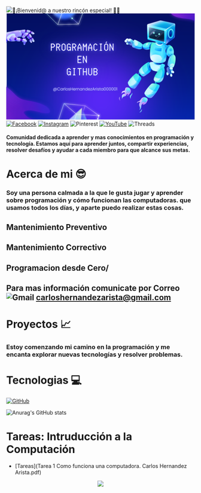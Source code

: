 # <div id="header" align="center">
  <img src="https://media.giphy.com/media/qfLVkAWJ1hlAfxdNEQ/giphy.gif" width="100"/>🌟¡Bienvenid@ a nuestro rincón especial! 🌟👑
![Banner de CarlosHernandezArista000001](Github.png)
[![Facebook](https://img.shields.io/badge/Facebook-%231877F2.svg?style=for-the-badge&logo=Facebook&logoColor=white)](https://www.facebook.com/carlos.aris.56/?locale=es_LA)
[![Instagram](https://img.shields.io/badge/Instagram-%23E4405F.svg?style=for-the-badge&logo=Instagram&logoColor=white)](https://www.instagram.com/queso.d.jamon/)
![Pinterest](https://img.shields.io/badge/Pinterest-%23E60023.svg?style=for-the-badge&logo=Pinterest&logoColor=white)
[![YouTube](https://img.shields.io/badge/YouTube-%23FF0000.svg?style=for-the-badge&logo=YouTube&logoColor=white)](https://youtube.com/@ia_ti?si=NSX4DY5qNVWIFe-n)
![Threads](https://img.shields.io/badge/Threads-000000?style=for-the-badge&logo=Threads&logoColor=white)
#### Comunidad dedicada a aprender y mas conocimientos en  programación y tecnología. Estamos aquí para aprender juntos, compartir experiencias, resolver desafíos y ayudar a cada miembro para que alcance sus metas.
# Acerca de mi 😎
### Soy una persona calmada a la que le gusta jugar y aprender sobre programación y cómo funcionan las computadoras. que usamos todos los días, y aparte puedo realizar estas cosas.
## Mantenimiento Preventivo
## Mantenimiento Correctivo 
## Programacion desde Cero/
## Para mas información comunicate por Correo ![Gmail](https://img.shields.io/badge/Gmail-D14836?style=for-the-badge&logo=gmail&logoColor=white) carloshernandezarista@gmail.com
# Proyectos 📈
### Estoy comenzando mi camino en la programación y me encanta explorar nuevas tecnologías y resolver problemas.
# Tecnologias 💻
[![GitHub](https://img.shields.io/badge/github-%23121011.svg?style=for-the-badge&logo=github&logoColor=white)](https://github.com/CarlosHernandezArista000001)


![Anurag's GitHub stats](https://github-readme-stats.vercel.app/api?username=CarlosHernandezArista000001&show=reviews,discussions_started,discussions_answered,prs_merged,prs_merged_percentage)


# Tareas: Intruducción a la Computación
+ [Tareas](Tarea 1 Como funciona una computadora. Carlos Hernandez Arista.pdf)






<div id="header" align="center">
  <img src="https://media.giphy.com/media/4WULPsp0IQlfjRTRCK/giphy.gif" width="200"/>
</div>




<!--
**CarlosHernandezArista000001/CarlosHernandezArista000001** is a ✨ _special_ ✨ repository because its `README.md` (this file) appears on your GitHub profile.

Here are some ideas to get you started:

- 🔭 I’m currently working on ...
- 🌱 I’m currently learning ...

- 👯 I’m looking to collaborate on ...
- 🤔 I’m looking for help with ...
- 💬 Ask me about ..
- 📫 How to reach me: ...
- ⚡ Fun fact: ...
-->

